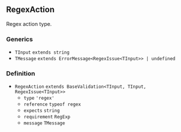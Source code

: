 RegexAction
-----------

Regex action type.

### Generics

*   `TInput` `extends string`
*   `TMessage` `extends ErrorMessage<RegexIssue<TInput>> | undefined`

### Definition

*   `RegexAction` `extends BaseValidation<TInput, TInput, RegexIssue<TInput>>`
    *   `type` `'regex'`
    *   `reference` `typeof regex`
    *   `expects` `string`
    *   `requirement` `RegExp`
    *   `message` `TMessage`